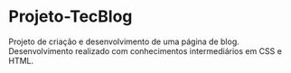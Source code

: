 # Projeto-TecBlog
Projeto de criação e desenvolvimento de uma página de blog.
Desenvolvimento realizado com conhecimentos intermediários em CSS e HTML.
